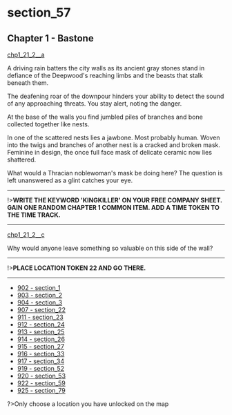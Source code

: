 
# section_57

## Chapter 1 - Bastone

[chp1_21_2__a](../../decomp/app/src/main/res/raw/chp1_21_2__a.mp3 ':include :type=audio')

A driving rain batters the city walls as its ancient gray stones stand in defiance of the Deepwood's reaching limbs and the beasts that stalk beneath them.

The deafening roar of the downpour hinders your ability to detect the sound of any approaching threats. You stay alert, noting the danger.

At the base of the walls you find jumbled piles of branches and bone collected together like nests.

In one of the scattered nests lies a jawbone. Most probably human. Woven into the twigs and branches of another nest is a cracked and broken mask. Feminine in design, the once full face mask of delicate ceramic now lies shattered.

What would a Thracian noblewoman's mask be doing here? The question is left unanswered as a glint catches your eye.

---

!>**WRITE THE KEYWORD 'KINGKILLER' ON YOUR FREE COMPANY SHEET.  GAIN ONE RANDOM CHAPTER 1 COMMON ITEM.  ADD A TIME TOKEN TO THE TIME TRACK.** 

---

[chp1_21_2__c](../../decomp/app/src/main/res/raw/chp1_21_2__c.mp3 ':include :type=audio')

Why would anyone leave something so valuable on this side of the wall?

---

!>**PLACE LOCATION TOKEN 22 AND GO THERE.** 

---

- [902 - section_1](output/chapter1/section_1.md)
- [903 - section_2](output/chapter1/section_2.md)
- [904 - section_3](output/chapter1/section_3.md)
- [907 - section_22](output/chapter1/section_22.md)
- [911 - section_23](output/chapter1/section_23.md)
- [912 - section_24](output/chapter1/section_24.md)
- [913 - section_25](output/chapter1/section_25.md)
- [914 - section_26](output/chapter1/section_26.md)
- [915 - section_27](output/chapter1/section_27.md)
- [916 - section_33](output/chapter1/section_33.md)
- [917 - section_34](output/chapter1/section_34.md)
- [919 - section_52](output/chapter1/section_52.md)
- [920 - section_53](output/chapter1/section_53.md)
- [922 - section_59](output/chapter1/section_59.md)
- [925 - section_79](output/chapter1/section_79.md)


?>Only choose a location you have unlocked on the map



